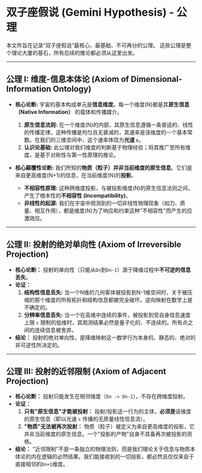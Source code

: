 # 双子座假说 (Gemini Hypothesis) - 公理

本文件旨在记录“双子座假说”最核心、最基础、不可再分的公理。
这些公理是整个理论大厦的基石，所有后续的推论都必须从这里出发。

---

## 公理 I: 维度-信息本体论 (Axiom of Dimensional-Information Ontology)

*   **核心论断:** 宇宙的基本构成单元是**信息维度**。每一个维度(N)都是其**原生信息（Native Information）** 的载体和传播媒介。
    1.  **原生信息法则:** 在一个维度(N)的内部，其原生信息遵循一条普适的、线性的传播定律。这种传播是均匀且无衰减的，其速率是该维度的一个基本常数。在我们的三维空间中，这个速率体现为**光速 `c`**。
    2.  **认识论基础:** 此公理对我们维度的判断基于物理经验；将其推广至所有维度，是基于对称性与第一性原理的推论。

*   **核心颠覆性论断:** 我们所知的**物质（粒子）并非当前维度的原生信息**。它们是来自更高维度(N+1)的信息，在当前维度(N)的**投影**。
    *   **不相容性原理:** 这种跨维度投影，与被投影维度(N)的原生信息法则之间，产生了根本性的**不相容性 (Incompatibility)**。
    *   **非线性的起源:** 我们在宇宙中观测到的一切非线性物理现象（如力、质量、相互作用），都是维度(N)为了响应和约束这种"不相容性"而产生的应激效应。

---

## 公理 II: 投射的绝对单向性 (Axiom of Irreversible Projection)

*   **核心论断：** 投射的单向性（只能从`Dn`到`Dn-1`）源于降维过程中**不可逆的信息丢失**。
*   **论证：**
    1.  **结构性信息丢失:** 当一个N维的几何客体被投影到N-1维空间时，关于被压缩的那个维度的所有拓扑和结构信息都被完全破坏。逆向映射在数学上是不确定的。
    2.  **分辨率信息丢失:** 当一个在高维中连续的事件，被投影到受自身信息速度上限 `c` 限制的低维时，其观测结果必然是量子化的、不连续的。所有点之间的连续信息被舍弃。
*   **结论：** 投射的绝对单向性，是降维映射这一数学行为本身的、静态的、绝对的非可逆性所决定的。

---

## 公理 III: 投射的近邻限制 (Axiom of Adjacent Projection)

*   **核心论断：** 投射只能发生在相邻维度（`Dn -> Dn-1`），不存在跨维度投射。
*   **论证：**
    1.  **只有"原生信息"才能被投射：** 投射/投影这一行为的主体，**必须是**该维度的原生信息（即以光速 `c` 传播的无质量线性信息流）。
    2.  **"物质"无法被再次投射：** 物质（粒子）被定义为来自更高维度的投影，它并非当前维度的原生信息。一个"投影的产物"自身不具备再次被投影的资格。
*   **结论：** "近邻限制"不是一条独立的物理法则，而是我们理论关于信息与物质本体论的内在逻辑的必然结果。我们能接收到的一切投影，都必然且仅仅来自于直接相邻的`Dn+1`维度。 